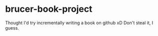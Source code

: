 # brucer-book-project
Thought I'd try incrementally writing a book on github xD Don't steal it, I guess.
